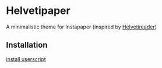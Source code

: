 Helvetipaper
============

A minimalistic theme for Instapaper (inspired by [Helvetireader](http://www.helvetireader.com/))


Installation
------------

[install userscript](http://github.com/thomd/helvetipaper/raw/master/helvetipaper.user.js)